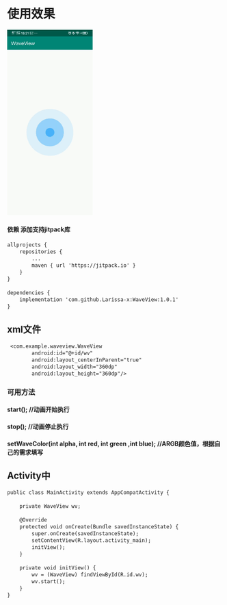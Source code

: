 # 使用效果
![image](https://github.com/Larissa-x/WaveView/blob/master/app/src/main/res/drawable/wave_test.gif)

#### 依赖    添加支持jitpack库
```
allprojects {
    repositories {
        ...
        maven { url 'https://jitpack.io' }
    }
}

dependencies {
    implementation 'com.github.Larissa-x:WaveView:1.0.1'
}
```
## xml文件
```
 <com.example.waveview.WaveView
        android:id="@+id/wv"
        android:layout_centerInParent="true"
        android:layout_width="360dp"
        android:layout_height="360dp"/>
```

### 可用方法
#### start();       //动画开始执行
#### stop();        //动画停止执行
#### setWaveColor(int alpha, int red, int green ,int blue);    //ARGB颜色值，根据自己的需求填写
## Activity中

```
public class MainActivity extends AppCompatActivity {

    private WaveView wv;

    @Override
    protected void onCreate(Bundle savedInstanceState) {
        super.onCreate(savedInstanceState);
        setContentView(R.layout.activity_main);
        initView();
    }

    private void initView() {
        wv = (WaveView) findViewById(R.id.wv);
        wv.start();
    }
}
```